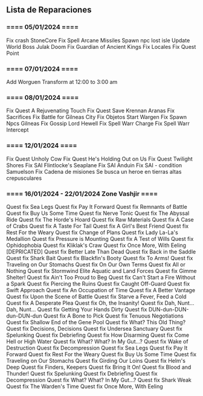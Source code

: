 ## Lista de Reparaciones

### ==== 05/01/2024 ====
Fix crash StoneCore
Fix Spell Arcane Missiles
Spawn npc lost isle
Update World Boss Julak Doom
Fix Guardian of Ancient Kings
Fix Locales
Fix Quest Point

### ==== 07/01/2024 ====
Add Worguen Transform at 12:00 to 3:00 am

### ==== 08/01/2024 ====
Fix Quest A Rejuvenating Touch
Fix Quest Save Krennan Aranas
Fix Sacrifices
Fix Battle for Gilneas City
Fix Objetos Start Wargen
Fix Spawn Npcs Gilneas
Fix Gossip Lord Hewell
Fix Spell Warr Charge
Fix Spell Warr Intercept

### ==== 12/01/2024 ====
Fix Quest Unholy Cow
Fix Quest He\'s Holding Out on Us
Fix Quest Twilight Shores
Fix SAI Flintlocke\'s Seaplane
Fix SAI Anduin
Fix SAI - condition  Samuelson
Fix Cadena de misiones Se busca un heroe en tierras altas crepusculares

### ==== 16/01/2024 - 22/01/2024 Zone Vashjir ====
Quest fix Sea Legs
Quest fix Pay It Forward
Quest fix Remnants of Battle
Quest fix Buy Us Some Time
Quest fix Nerve Tonic
Quest fix The Abyssal Ride
Quest fix The Horde's Hoard
Quest fix Raw Materials
Quest fix A Case of Crabs
Quest fix A Taste For Tail
Quest fix A Girl's Best Friend
Quest fix Rest For the Weary
Quest fix Change of Plans
Quest fix Lady La-La's Medallion
Quest fix Pressure is Mounting
Quest fix A Test of Wills
Quest fix Ophidophobia
Quest fix Kliklak's Craw
Quest fix Once More, With Eeling [DEPRICATED]
Quest fix Better Late Than Dead
Quest fix Back in the Saddle
Quest fix Shark Bait
Quest fix Blackfin's Booty
Quest fix To Arms!
Quest fix Traveling on Our Stomachs
Quest fix On Our Own Terms
Quest fix All or Nothing
Quest fix Stormwind Elite Aquatic and Land Forces
Quest fix Gimme Shelter!
Quest fix Ain't Too Proud to Beg
Quest fix Can't Start a Fire Without a Spark
Quest fix Piercing the Ruins
Quest fix Caught Off-Guard
Quest fix Swift Approach
Quest fix An Occupation of Time
Quest fix A Better Vantage
Quest fix Upon the Scene of Battle
Quest fix Starve a Fever, Feed a Cold
Quest fix A Desperate Plea
Quest fix Oh, the Insanity!
Quest fix Dah, Nunt... Dah, Nunt...
Quest fix Getting Your Hands Dirty
Quest fix DUN-dun-DUN-dun-DUN-dun
Quest fix A Bone to Pick
Quest fix Tenuous Negotiations
Quest fix Shallow End of the Gene Pool
Quest fix What? This Old Thing?
Quest fix Decisions, Decisions
Quest fix Undersea Sanctuary
Quest fix Spelunking
Quest fix Debriefing
Quest fix How Disarming
Quest fix Come Hell or High Water
Quest fix What? What? In My Gut...?
Quest fix Wake of Destruction
Quest fix Decompression
Quest fix Sea Legs
Quest fix Pay It Forward
Quest fix Rest For the Weary
Quest fix Buy Us Some Time
Quest fix Traveling on Our Stomachs
Quest fix Girding Our Loins
Quest fix Helm's Deep
Quest fix Finders, Keepers
Quest fix Bring It On!
Quest fix Blood and Thunder!
Quest fix Spelunking
Quest fix Debriefing
Quest fix Decompression
Quest fix What? What? In My Gut...?
Quest fix Shark Weak
Quest fix The Warden's Time
Quest fix Once More, With Eeling